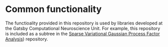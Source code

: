 # Common functionality

The functioality provided in this repository is used by libraries developed at the Gatsby Computational Neuroscience Unit. For example, this repository is included as a subtree in the [Sparse Variational Gaussian Process Factor Analysis](https://github.com/joacorapela/svGPFA)) repository.
